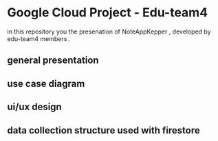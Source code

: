 # Google Cloud Project - Edu-team4
in this repository you the presenation of NoteAppKepper , developed by edu-team4 members .
## general presentation
## use case diagram
## ui/ux design
## data collection structure used with firestore




